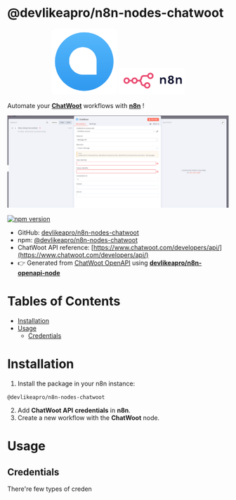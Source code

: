 # @devlikeapro/n8n-nodes-chatwoot

<p align="center">
  <img src="./chatwoot.png" width='150px'/>
  <img src="./n8n.png" width='150px'/>
</p>

Automate your
[**ChatWoot**](https://www.chatwoot.com/)
workflows with
[**n8n**](https://n8n.io/)
!

![screenshot](node.png)

[![npm version](https://img.shields.io/npm/v/@devlikeapro/n8n-nodes-chatwoot.svg)](https://www.npmjs.com/package/@devlikeapro/n8n-nodes-chatwoot)

- GitHub: [devlikeapro/n8n-nodes-chatwoot](http://github.com/devlikeapro/n8n-nodes-chatwoot)
- npm: [@devlikeapro/n8n-nodes-chatwoot](https://www.npmjs.com/package/@devlikeapro/n8n-nodes-chatwoot)
- ChatWoot API reference: [https://www.chatwoot.com/developers/api/](https://www.chatwoot.com/developers/api/)
- 👉 Generated from
  [ChatWoot OpenAPI](https://www.chatwoot.com/developers/api/)
  using [**devlikeapro/n8n-openapi-node**](https://github.com/devlikeapro/n8n-openapi-node)

# Tables of Contents

<!-- toc -->

- [Installation](#installation)
- [Usage](#usage)
  * [Credentials](#credentials)

<!-- tocstop -->

# Installation
1. Install the package in your n8n instance:

```
@devlikeapro/n8n-nodes-chatwoot
```

2. Add **ChatWoot API** **credentials** in **n8n**.
3. Create a new workflow with the **ChatWoot** node.

# Usage
## Credentials
There're few types of creden
